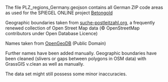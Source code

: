 The file PLZ_regions_Germany.geojson contains all German ZIP code areas as used for the SPIEGEL ONLINE project [Betongold](http://www.spiegel.de/betongold)

Geographic boundaries taken from [suche-postleitzahl.org](http://www.suche-postleitzahl.org/downloads), a frequently renewed collection of Open Street Map data (© OpenStreetMap contributors under Open Database Licence)

Names taken from [OpenGeoDB](http://opengeodb.org/wiki/OpenGeoDB_Downloads) (Public Domain)

Further names have been added manually. Geographic boundaries have been cleaned (slivers or gaps between polygons in OSM data) with GrassGIS v.clean as well as manually.

The data set might still possess some minor inaccuracies.
